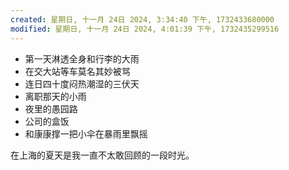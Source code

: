 ```yaml
---
created: 星期日, 十一月 24日 2024, 3:34:40 下午, 1732433680000
modified: 星期日, 十一月 24日 2024, 4:01:39 下午, 1732435299516
---
```


- 第一天淋透全身和行李的大雨
- 在交大站等车莫名其妙被骂
- 连日四十度闷热潮湿的三伏天
- 离职那天的小雨
- 夜里的愚园路
- 公司的盒饭
- 和康康撑一把小伞在暴雨里飘摇

在上海的夏天是我一直不太敢回顾的一段时光。
